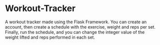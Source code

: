 # Workout-Tracker
 
A workout tracker made using the Flask Framework. You can create an account, then create a schedule with the exercise, weight and reps per set. Finally, run the schedule, and you can change the integer value of the weight lifted and reps performed in each set.
